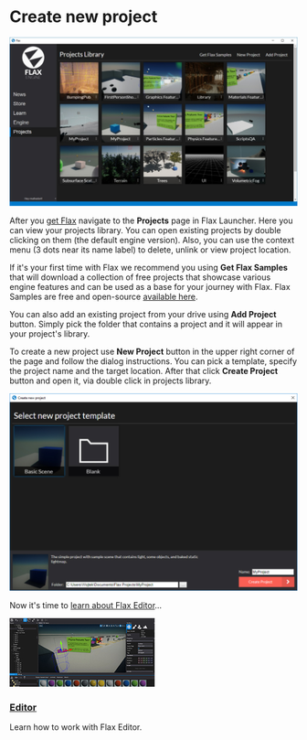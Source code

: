 # Create new project

![Flax Projects Page](media/projects-page.jpg)

After you [get Flax](get-flax.md) navigate to the **Projects** page in Flax Launcher. Here you can view your projects library. You can open existing projects by double clicking on them (the default engine version). Also, you can use the context menu (3 dots near its name label) to delete, unlink or view project location.

If it's your first time with Flax we recommend you using **Get Flax Samples** that will download a collection of free projects that showcase various engine features and can be used as a base for your journey with Flax. Flax Samples are free and open-source [available here](https://github.com/FlaxEngine/FlaxSamples).

You can also add an existing project from your drive using **Add Project** button. Simply pick the folder that contains a project and it will appear in your project's library.

To create a new project use **New Project** button in the upper right corner of the page and follow the dialog instructions. You can pick a template, specify the project name and the target location. After that click **Create Project** button and open it, via double click in projects library.

![New Flax Project Dialog](media/new-project-dialog.jpg)

Now it's time to [learn about Flax Editor](editor.md)...


<div class="frontpage">

<div class="frontpage-section">
<a href="editor.md"><img src="../editor/media/icon.jpg"></a>
<h3><a href="editor.md">Editor</a></h3>
<p>Learn how to work with Flax Editor.</p>
</div>

</div>
